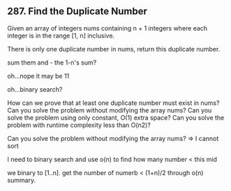 ## 287. Find the Duplicate Number

Given an array of integers nums containing n + 1 integers where each integer is in the range [1, n] inclusive.

There is only one duplicate number in nums, return this duplicate number.

sum them and - the 1-n's sum?

oh...nope it may be 11

oh...binary search?

How can we prove that at least one duplicate number must exist in nums? 
Can you solve the problem without modifying the array nums?
Can you solve the problem using only constant, O(1) extra space?
Can you solve the problem with runtime complexity less than O(n2)?
 
Can you solve the problem without modifying the array nums? => I cannot sort

I need to binary search and use o(n) to find how many number < this mid

we binary to [1..n]. get the number of numerb < (1+n)/2 through o(n) summary.

